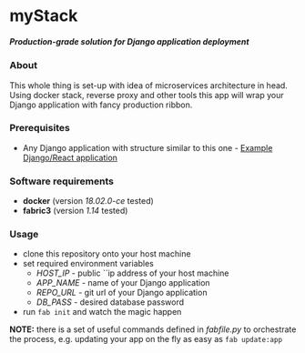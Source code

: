# myStack
##### Production-grade solution for Django application deployment

### About
This whole thing is set-up with idea of microservices architecture in head. Using docker stack, reverse proxy and other 
    tools this app will wrap your Django application with fancy production ribbon.

### Prerequisites
- Any Django application with structure similar to this one - 
    [Example Django/React application](https://github.com/hrytskivr/mySkeleton "mySkeleton")

### Software requirements
- **docker** (version _18.02.0-ce_ tested)
- **fabric3** (version _1.14_ tested)

### Usage
- clone this repository onto your host machine
- set required environment variables
    - _HOST_IP_ - public ``ip address of your host machine
    - _APP_NAME_ - name of your Django application
    - _REPO_URL_ - git url of your Django application
    - _DB_PASS_ - desired database password
- run `fab init` and watch the magic happen

**NOTE:** there is a set of useful commands defined in _fabfile.py_ to orchestrate the process, e.g. updating your app
    on the fly as easy as `fab update:app`
